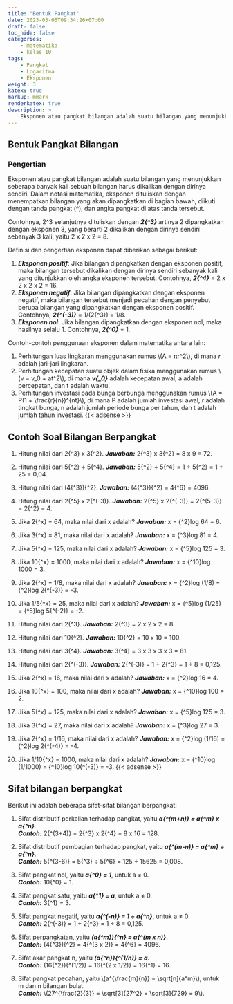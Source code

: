 ```yaml
---
title: "Bentuk Pangkat"
date: 2023-03-05T09:34:26+07:00
draft: false
toc_hide: false
categories:
    - matematika
    - kelas 10
tags:
    - Pangkat
    - Logaritma
    - Eksponen
weight: 3
katex: true
markup: mmark
renderkatex: true
description: >
    Eksponen atau pangkat bilangan adalah suatu bilangan yang menunjukkan seberapa banyak kali sebuah bilangan harus dikalikan dengan dirinya sendiri
---
```

## Bentuk Pangkat Bilangan

### Pengertian

Eksponen atau pangkat bilangan adalah suatu bilangan yang menunjukkan seberapa banyak kali sebuah bilangan harus dikalikan dengan dirinya sendiri. Dalam notasi matematika, eksponen dituliskan dengan menempatkan bilangan yang akan dipangkatkan di bagian bawah, diikuti dengan tanda pangkat (^), dan angka pangkat di atas tanda tersebut.

Contohnya, 2^3 selanjutnya dituliskan dengan ***2{^3}*** artinya 2 dipangkatkan dengan eksponen 3, yang berarti 2 dikalikan dengan dirinya sendiri sebanyak 3 kali, yaitu 2 x 2 x 2 = 8.

Definisi dan pengertian eksponen dapat diberikan sebagai berikut:

1. ***Eksponen positif***: Jika bilangan dipangkatkan dengan eksponen positif, maka bilangan tersebut dikalikan dengan dirinya sendiri sebanyak kali yang ditunjukkan oleh angka eksponen tersebut. Contohnya, ***2{^4}*** = 2 x 2 x 2 x 2 = 16.
2. ***Eksponen negatif***: Jika bilangan dipangkatkan dengan eksponen negatif, maka bilangan tersebut menjadi pecahan dengan penyebut berupa bilangan yang dipangkatkan dengan eksponen positif. Contohnya, ***2{^(-3)}*** = 1/(2{^3}) = 1/8.
3. ***Eksponen nol***: Jika bilangan dipangkatkan dengan eksponen nol, maka hasilnya selalu 1. Contohnya, ***2{^0}*** = 1.

Contoh-contoh penggunaan eksponen dalam matematika antara lain:

1. Perhitungan luas lingkaran menggunakan rumus \\(A = πr^2\\), di mana *r* adalah jari-jari lingkaran.
2. Perhitungan kecepatan suatu objek dalam fisika menggunakan rumus \\(v = v_0 + at^2\\), di mana ***v{_0}*** adalah kecepatan awal, a adalah percepatan, dan t adalah waktu.
3. Perhitungan investasi pada bunga berbunga menggunakan rumus \\(A = P(1 + \frac{r}{n})^{nt}\\), di mana P adalah jumlah investasi awal, r adalah tingkat bunga, n adalah jumlah periode bunga per tahun, dan t adalah jumlah tahun investasi.
{{< adsense >}}

## Contoh Soal Bilangan Berpangkat

1. Hitung nilai dari 2{^3} x 3{^2}.
***Jawaban:*** 2{^3} x 3{^2} = 8 x 9 = 72.

2. Hitung nilai dari 5{^2} ÷ 5{^4}.
***Jawaban:*** 5{^2} ÷ 5{^4} = 1 ÷ 5{^2} = 1 ÷ 25 = 0,04.

3. Hitung nilai dari (4{^3}){^2}.
***Jawaban:*** (4{^3}){^2} = 4{^6} = 4096.

4. Hitung nilai dari 2{^5} x 2{^(-3)}.
***Jawaban:*** 2{^5} x 2{^(-3)} = 2{^(5-3)} = 2{^2} = 4.

5. Jika 2{^x} = 64, maka nilai dari x adalah?
***Jawaban:*** x = {^2}log 64 = 6.

6. Jika 3{^x} = 81, maka nilai dari x adalah?
***Jawaban:*** x = {^3}log 81 = 4.

7. Jika 5{^x} = 125, maka nilai dari x adalah?
***Jawaban:*** x = {^5}log 125 = 3.

8. Jika 10{^x} = 1000, maka nilai dari x adalah?
***Jawaban:*** x = {^10}log 1000 = 3.

9. Jika 2{^x} = 1/8, maka nilai dari x adalah?
***Jawaban:*** x = {^2}log (1/8) = {^2}log 2{^(-3)} = -3.

10. Jika 1/5{^x} = 25, maka nilai dari x adalah?
***Jawaban:*** x = {^5}log (1/25) = {^5}log 5{^(-2)} = -2.

11. Hitung nilai dari 2{^3}.
***Jawaban:*** 2{^3} = 2 x 2 x 2 = 8.

12. Hitung nilai dari 10{^2}.
***Jawaban:*** 10{^2} = 10 x 10 = 100.

13. Hitung nilai dari 3{^4}.
***Jawaban:*** 3{^4} = 3 x 3 x 3 x 3 = 81.

14. Hitung nilai dari 2{^(-3)}.
***Jawaban:*** 2{^(-3)} = 1 ÷ 2{^3} = 1 ÷ 8 = 0,125.

15. Jika 2{^x} = 16, maka nilai dari x adalah?
***Jawaban:*** x = {^2}log 16 = 4.

16. Jika 10{^x} = 100, maka nilai dari x adalah?
***Jawaban:*** x = {^10}log 100 = 2.

17. Jika 5{^x} = 125, maka nilai dari x adalah?
***Jawaban:*** x = {^5}log 125 = 3.

18. Jika 3{^x} = 27, maka nilai dari x adalah?
***Jawaban:*** x = {^3}log 27 = 3.

19. Jika 2{^x} = 1/16, maka nilai dari x adalah?
***Jawaban:*** x = {^2}log (1/16) = {^2}log 2{^(-4)} = -4.

20. Jika 1/10{^x} = 1000, maka nilai dari x adalah?
***Jawaban:*** x = {^10}log (1/1000) = {^10}log 10{^(-3)} = -3.
{{< adsense >}}

## Sifat bilangan berpangkat

Berikut ini adalah beberapa sifat-sifat bilangan berpangkat:

1. Sifat distributif perkalian terhadap pangkat, yaitu ***a{^(m+n)} = a{^m} x a{^n}***.\
***Contoh:*** 2{^(3+4)} = 2{^3} x 2{^4} = 8 x 16 = 128.

2. Sifat distributif pembagian terhadap pangkat, yaitu ***a{^(m-n)} = a{^m} ÷ a{^n}***.\
***Contoh:*** 5{^(3-6)} = 5{^3} ÷ 5{^6} = 125 ÷ 15625 = 0,008.

3. Sifat pangkat nol, yaitu ***a{^0} = 1***, untuk a ≠ 0.\
***Contoh:*** 10{^0} = 1.

4. Sifat pangkat satu, yaitu ***a{^1} = a***, untuk a ≠ 0.\
***Contoh:*** 3{^1} = 3.

5. Sifat pangkat negatif, yaitu ***a{^(-n)} = 1 ÷ a{^n}***, untuk a ≠ 0.\
***Contoh:*** 2{^(-3)} = 1 ÷ 2{^3} = 1 ÷ 8 = 0,125.

6. Sifat perpangkatan, yaitu ***(a{^m}){^n} = a{^(m x n)}***.\
***Contoh:*** (4{^3}){^2} = 4{^(3 x 2)} = 4{^6} = 4096.

7. Sifat akar pangkat n, yaitu ***(a{^n}){^(1/n)} = a***.\
***Contoh:*** (16{^2}){^(1/2)} = 16{^(2 x 1/2)} = 16{^1} = 16.

8. Sifat pangkat pecahan, yaitu \\(a^{\frac{m}{n}} = \sqrt[n]{a^m}\\), untuk m dan n bilangan bulat.\
***Contoh:*** \\(27^{\frac{2}{3}} = \sqrt[3]{27^2} = \sqrt[3]{729} = 9\\).
